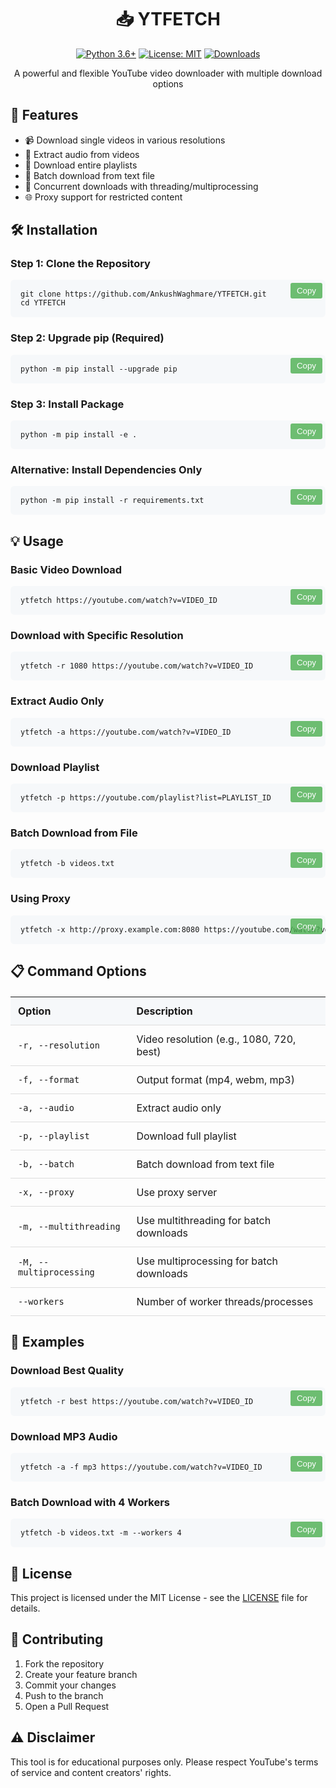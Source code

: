 <div align="center">

# 📥 YTFETCH

[![Python 3.6+](https://img.shields.io/badge/python-3.6+-blue.svg)](https://www.python.org/downloads/)
[![License: MIT](https://img.shields.io/badge/License-MIT-yellow.svg)](https://opensource.org/licenses/MIT)
[![Downloads](https://img.shields.io/badge/downloads-1k%2Fmonth-brightgreen.svg)](https://github.com/yourusername/YTFETCH)

A powerful and flexible YouTube video downloader with multiple download options

</div>

## 🚀 Features

- 📹 Download single videos in various resolutions
- 🎵 Extract audio from videos
- 📑 Download entire playlists
- 📝 Batch download from text file
- 🔄 Concurrent downloads with threading/multiprocessing
- 🌐 Proxy support for restricted content

## 🛠️ Installation

### Step 1: Clone the Repository
<div class="code-block">
<pre><code class="language-bash">git clone https://github.com/AnkushWaghmare/YTFETCH.git
cd YTFETCH</code></pre>
<button class="copy-button" onclick="copyCode(this)">Copy</button>
</div>

### Step 2: Upgrade pip (Required)
<div class="code-block">
<pre><code class="language-bash">python -m pip install --upgrade pip</code></pre>
<button class="copy-button" onclick="copyCode(this)">Copy</button>
</div>

### Step 3: Install Package
<div class="code-block">
<pre><code class="language-bash">python -m pip install -e .</code></pre>
<button class="copy-button" onclick="copyCode(this)">Copy</button>
</div>

### Alternative: Install Dependencies Only
<div class="code-block">
<pre><code class="language-bash">python -m pip install -r requirements.txt</code></pre>
<button class="copy-button" onclick="copyCode(this)">Copy</button>
</div>

## 💡 Usage

### Basic Video Download
<div class="code-block">
<pre><code class="language-bash">ytfetch https://youtube.com/watch?v=VIDEO_ID</code></pre>
<button class="copy-button" onclick="copyCode(this)">Copy</button>
</div>

### Download with Specific Resolution
<div class="code-block">
<pre><code class="language-bash">ytfetch -r 1080 https://youtube.com/watch?v=VIDEO_ID</code></pre>
<button class="copy-button" onclick="copyCode(this)">Copy</button>
</div>

### Extract Audio Only
<div class="code-block">
<pre><code class="language-bash">ytfetch -a https://youtube.com/watch?v=VIDEO_ID</code></pre>
<button class="copy-button" onclick="copyCode(this)">Copy</button>
</div>

### Download Playlist
<div class="code-block">
<pre><code class="language-bash">ytfetch -p https://youtube.com/playlist?list=PLAYLIST_ID</code></pre>
<button class="copy-button" onclick="copyCode(this)">Copy</button>
</div>

### Batch Download from File
<div class="code-block">
<pre><code class="language-bash">ytfetch -b videos.txt</code></pre>
<button class="copy-button" onclick="copyCode(this)">Copy</button>
</div>

### Using Proxy
<div class="code-block">
<pre><code class="language-bash">ytfetch -x http://proxy.example.com:8080 https://youtube.com/watch?v=VIDEO_ID</code></pre>
<button class="copy-button" onclick="copyCode(this)">Copy</button>
</div>

## 📋 Command Options

| Option | Description |
|--------|-------------|
| `-r, --resolution` | Video resolution (e.g., 1080, 720, best) |
| `-f, --format` | Output format (mp4, webm, mp3) |
| `-a, --audio` | Extract audio only |
| `-p, --playlist` | Download full playlist |
| `-b, --batch` | Batch download from text file |
| `-x, --proxy` | Use proxy server |
| `-m, --multithreading` | Use multithreading for batch downloads |
| `-M, --multiprocessing` | Use multiprocessing for batch downloads |
| `--workers` | Number of worker threads/processes |

## 🎯 Examples

### Download Best Quality
<div class="code-block">
<pre><code class="language-bash">ytfetch -r best https://youtube.com/watch?v=VIDEO_ID</code></pre>
<button class="copy-button" onclick="copyCode(this)">Copy</button>
</div>

### Download MP3 Audio
<div class="code-block">
<pre><code class="language-bash">ytfetch -a -f mp3 https://youtube.com/watch?v=VIDEO_ID</code></pre>
<button class="copy-button" onclick="copyCode(this)">Copy</button>
</div>

### Batch Download with 4 Workers
<div class="code-block">
<pre><code class="language-bash">ytfetch -b videos.txt -m --workers 4</code></pre>
<button class="copy-button" onclick="copyCode(this)">Copy</button>
</div>

## 📝 License

This project is licensed under the MIT License - see the [LICENSE](LICENSE) file for details.

## 🤝 Contributing

1. Fork the repository
2. Create your feature branch
3. Commit your changes
4. Push to the branch
5. Open a Pull Request

## ⚠️ Disclaimer

This tool is for educational purposes only. Please respect YouTube's terms of service and content creators' rights.

<style>
.code-block {
    position: relative;
    margin: 10px 0;
}

.copy-button {
    position: absolute;
    top: 5px;
    right: 5px;
    padding: 5px 10px;
    background-color: #4CAF50;
    color: white;
    border: none;
    border-radius: 3px;
    cursor: pointer;
    opacity: 0.8;
}

.copy-button:hover {
    opacity: 1;
}

pre {
    background-color: #f6f8fa;
    padding: 16px;
    border-radius: 6px;
    overflow: auto;
}

table {
    width: 100%;
    border-collapse: collapse;
    margin: 20px 0;
}

th, td {
    padding: 12px;
    text-align: left;
    border-bottom: 1px solid #ddd;
}

th {
    background-color: #f6f8fa;
}

.code-block pre {
    margin-top: 0;
    margin-bottom: 0;
    padding: 16px;
    background-color: #f6f8fa;
    border-radius: 6px;
    font-family: 'SFMono-Regular', Consolas, 'Liberation Mono', Menlo, monospace;
}

.code-block code {
    white-space: pre;
    word-break: normal;
    word-wrap: normal;
}
</style>

<script>
function copyCode(button) {
    const pre = button.parentElement.querySelector('pre');
    const code = pre.textContent;
    navigator.clipboard.writeText(code);
    
    button.textContent = 'Copied!';
    setTimeout(() => {
        button.textContent = 'Copy';
    }, 2000);
}
</script>
